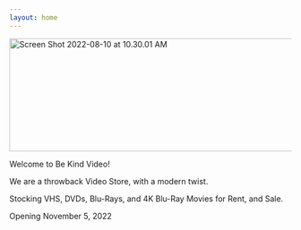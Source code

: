 ```yaml
---
layout: home
---
```


<a data-flickr-embed="true" href="https://www.flickr.com/photos/bekindvideo/52436647120/in/dateposted-public/" title="Screen Shot 2022-08-10 at 10.30.01 AM"><img src="https://live.staticflickr.com/65535/52436647120_0cbaf9a045_h.jpg" width="800" height="202" alt="Screen Shot 2022-08-10 at 10.30.01 AM"></a><script async src="//embedr.flickr.com/assets/client-code.js" charset="utf-8"></script>

Welcome to Be Kind Video!

We are a throwback Video Store, with a modern twist.

Stocking VHS, DVDs, Blu-Rays, and 4K Blu-Ray Movies for Rent, and Sale.

Opening November 5, 2022
